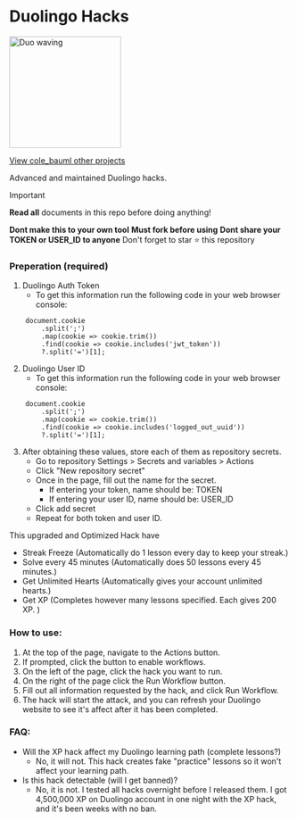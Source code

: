 # Duolingo Hacks
<img src="https://raw.githubusercontent.com/blurskydev/DUOS/main/gui-asset/duolingo-love-icon.png" alt="Duo waving" width="200px">

[View cole_bauml other projects](https://github.com/cole-bauml)

Advanced and maintained Duolingo hacks.

> [!IMPORTANT]
> **Read all** documents in this repo before doing anything!
> 
> **Dont make this to your own tool**
> **Must fork before using**
> **Dont share your TOKEN or USER_ID to anyone**
> Don't forget to star ⭐ this repository


### Preperation (required)
1. Duolingo Auth Token
    - To get this information run the following code in your web browser console:
```
    document.cookie
        .split(';')
        .map(cookie => cookie.trim())
        .find(cookie => cookie.includes('jwt_token'))
        ?.split('=')[1];
```
2. Duolingo User ID
    - To get this information run the following code in your web browser console:
```
    document.cookie
        .split(';')
        .map(cookie => cookie.trim())
        .find(cookie => cookie.includes('logged_out_uuid'))
        ?.split('=')[1];
```
3. After obtaining these values, store each of them as repository secrets. 
    - Go to repository Settings > Secrets and variables > Actions
    - Click "New repository secret"
    - Once in the page, fill out the name for the secret.
        - If entering your token, name should be: TOKEN
        - If entering your user ID, name should be: USER_ID
    - Click add secret
    - Repeat for both token and user ID.


This upgraded and Optimized Hack have
- Streak Freeze (Automatically do 1 lesson every day to keep your streak.)
- Solve every 45 minutes (Automatically does 50 lessons every 45 minutes.)
- Get Unlimited Hearts (Automatically gives your account unlimited hearts.)
- Get XP (Completes however many lessons specified. Each gives 200 XP. )

### How to use:
1. At the top of the page, navigate to the Actions button. 
2. If prompted, click the button to enable workflows.
3. On the left of the page, click the hack you want to run. 
4. On the right of the page click the Run Workflow button. 
5. Fill out all information requested by the hack, and click Run Workflow.
6. The hack will start the attack, and you can refresh your Duolingo website to see it's affect after it has been completed.

### FAQ:
- Will the XP hack affect my Duolingo learning path (complete lessons?)
    - No, it will not. This hack creates fake "practice" lessons so it won't affect your learning path.
- Is this hack detectable (will I get banned)?
    - No, it is not. I tested all hacks overnight before I released them. I got 4,500,000 XP on Duolingo account in one night with the XP hack, and it's been weeks with no ban.
